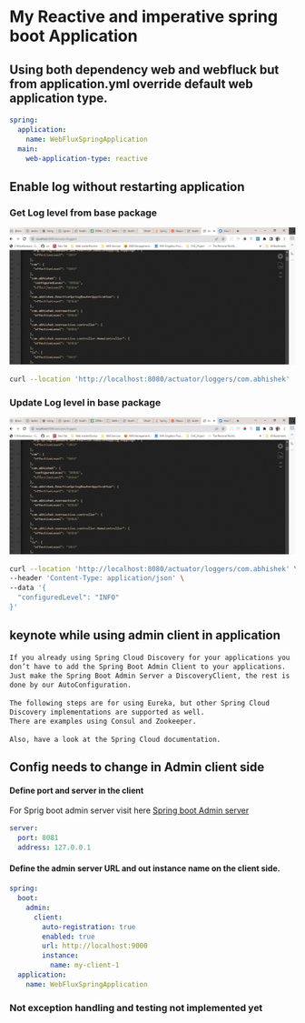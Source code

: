 # My Reactive and imperative spring boot Application

## Using both dependency **web and webfluck** but from application.yml override default web application type.
```yml
spring:
  application:
    name: WebFluxSpringApplication
  main:
    web-application-type: reactive
```

## Enable log without restarting application
### Get Log level from base package
![Initial log level](Images/Log%20at%20debug%20level.JPG)
```bash
curl --location 'http://localhost:8080/actuator/loggers/com.abhishek'
```


### Update Log level in base package
![log at debug level](Images/Log%20at%20debug%20level.JPG)
```bash
curl --location 'http://localhost:8080/actuator/loggers/com.abhishek' \
--header 'Content-Type: application/json' \
--data '{
  "configuredLevel": "INFO"
}'
```


## keynote while using admin client  in application
```text
If you already using Spring Cloud Discovery for your applications you don’t have to add the Spring Boot Admin Client to your applications. 
Just make the Spring Boot Admin Server a DiscoveryClient, the rest is done by our AutoConfiguration.

The following steps are for using Eureka, but other Spring Cloud Discovery implementations are supported as well. 
There are examples using Consul and Zookeeper.

Also, have a look at the Spring Cloud documentation.
```

## Config needs to change in Admin client side
#### Define port and server in the client 
For Sprig boot admin server visit here [Spring boot Admin server](https://github.com/mabhisheksingh/SpringBootAdminServer) 
```yaml
server:
  port: 8081
  address: 127.0.0.1

```
#### Define the admin server URL and out instance name on the client side.
```yaml
spring:
  boot:
    admin:
      client:
        auto-registration: true
        enabled: true
        url: http://localhost:9000
        instance:
          name: my-client-1
  application:
    name: WebFluxSpringApplication
```

### Not exception handling and testing not implemented yet


